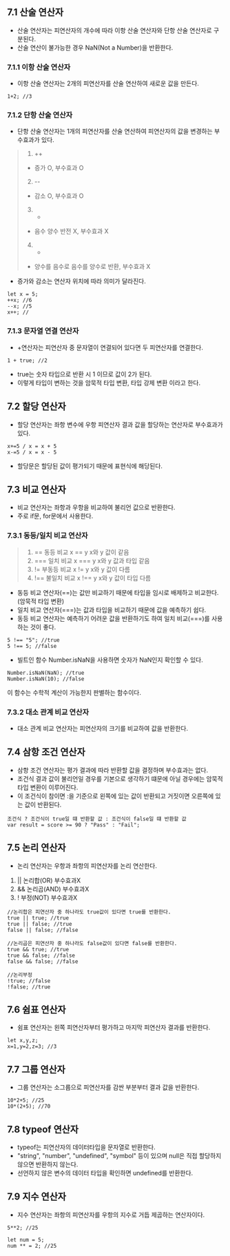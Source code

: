 ## 7.1 산술 연산자
- 산술 연산자는 피연산자의 개수에 따라 이항 산술 연산자와 단항 산술 연산자로 구분된다.
- 산술 연산이 불가능한 경우 NaN(Not a Number)을 반환한다.

### 7.1.1 이항 산술 연산자
- 이항 산술 연산자는 2개의 피연산자를 산술 연산하여 새로운 값을 만든다.
```
1+2; //3
```
### 7.1.2 단항 산술 연산자
- 단항 산술 연산자는 1개의 피연산자를 산술 연산하여 피연산자의 값을 변경하는 부수효과가 있다.
>1. ++
> - 증가 O, 부수효과 O
>2. --
> - 감소 O, 부수효과 O
>3. +
> - 음수 양수 반전 X, 부수효과 X
>4. -
>  - 양수를 음수로 음수를 양수로 반환, 부수효과 X
- 증가와 감소는 연산자 위치에 따라 의미가 달라진다.
```
let x = 5;
++x; //6
--x; //5
x++; //
```
### 7.1.3 문자열 연결 연산자
- +연산자는 피연산자 중 문자열이 연결되어 있다면 두 피연산자를 연결한다.
```
1 + true; //2
```
- true는 숫자 타입으로 반환 시 1 이므로 값이 2가 된다.
- 이렇게 타입이 변하는 것을 암묵적 타입 변환, 타입 강제 변환 이라고 한다.

## 7.2 할당 연산자
- 할당 연산자는 좌항 변수에 우항 피연산자 결과 값을 할당하는 연산자로 부수효과가 있다. 
```
x+=5 / x = x + 5
x-=5 / x = x - 5
```
- 할당문은 할당된 값이 평가되기 때문에 표현식에 해당된다.

## 7.3 비교 연산자
- 비교 연산자는 좌항과 우항을 비교하여 불리언 값으로 반환한다.
- 주로 if문, for문에서 사용한다.
### 7.3.1 동등/일치 비교 연산자
>1. == 동등 비교    x == y   x와 y 값이 같음     
>2. === 일치 비교   x === y  x와 y 값과 타입 같음 
>3. != 부동등 비교   x != y   x와 y 값이 다름
>4. !== 불일치 비교  x !== y  x와 y 값이 타입 다름

- 동등 비교 연산자(==)는 값만 비교하기 때문에 타입을 임시로 배제하고 비교한다. (암묵적 타입 변환)
- 일치 비교 연산자(===)는 값과 타입을 비교하기 때문에 값을 예측하기 쉽다. 
- 동등 비교 연산자는 예측하기 어려운 값을 반환하기도 하여 일치 비교(===)를 사용하는 것이 좋다.
```
5 !== "5"; //true
5 !== 5; //false
```
- 빌트인 함수 Number.isNaN을 사용하면 숫자가 NaN인지 확인할 수 있다.
```
Number.isNaN(NaN); //true
Number.isNaN(10); //false
```
이 함수는 수학적 계산이 가능한지 판별하는 함수이다. 

### 7.3.2 대소 관계 비교 연산자
- 대소 관계 비교 연산자는 피연산자의 크기를 비교하여 값을 반환한다.

## 7.4 삼항 조건 연산자
- 삼항 조건 연산자는 평가 결과에 따라 반환할 값을 결정하며 부수효과는 없다.
- 조건식 결과 값이 불리언일 경우를 기본으로 생각하기 떄문에 아닐 경우에는 암묵적 타입 변환이 이루어진다.
- 이 조건식이 참이면 :을 기준으로 왼쪽에 있는 값이 반환되고 거짓이면 오른쪽에 있는 값이 반환된다. 
```
조건식 ? 조건식이 true일 떄 반환할 값 : 조건식이 false일 떄 반환할 값
var result = score >= 90 ? "Pass" : "Fail";
```

## 7.5 논리 연산자
- 논리 연산자는 우항과 좌항의 피연산자를 논리 연산한다.
1. || 논리합(OR) 부수효과X
2. && 논리곱(AND) 부수효과X
3. !  부정(NOT) 부수효과X

```
//논리합은 피연산자 중 하나라도 true값이 있다면 true를 반환한다. 
true || true; //true
true || false; //true
false || false; //false
```

```
//논리곱은 피연산자 중 하나라도 false값이 있다면 false를 반환한다. 
true && true; //true
true && false; //false
false && false; //false
```

```
//논리부정
!true; //false
!false; //true
```

## 7.6 쉼표 연산자
- 쉼표 연산자는 왼쪽 피연산자부터 평가하고 마지막 피연산자 결과를 반환한다.
```
let x,y,z;
x=1,y=2,z=3; //3
```

## 7.7 그룹 연산자
- 그룹 연산자는 소그룹으로 피연산자를 감싼 부분부터 결과 값을 반환한다.
```
10*2+5; //25
10*(2+5); //70
```

## 7.8 typeof 연산자
- typeof는 피연산자의 데이터타입을 문자열로 반환한다.
- "string", "number", "undefined", "symbol" 등이 있으며 null은 직접 할당하지 않으면 반환하지 않는다.
- 선언하지 않은 변수의 데이터 타입을 확인하면 undefined를 반환한다.

## 7.9 지수 연산자
- 지수 연산자는 좌항의 피연산자를 우항의 지수로 거듭 제곱하는 연산자이다.
```
5**2; //25
```

```
let num = 5;
num ** = 2; //25
```
